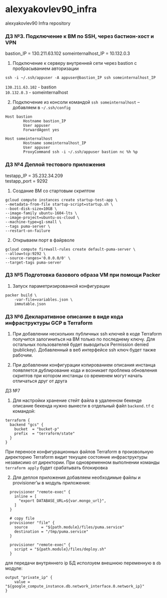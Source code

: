 # alexyakovlev90_infra
alexyakovlev90 Infra repository


### ДЗ №3. Подключение к ВМ по SSH, через бастион-хост и VPN

bastion_IP = 130.211.63.102
someinternalhost_IP = 10.132.0.3

1. Подключение к серверу внутренней сети через bastion с пробрасыванием авторизации
```$xslt
ssh -i ~/.ssh/appuser -A appuser@bastion_IP ssh someinternalhost_IP
```
`130.211.63.102` - bastion  
`10.132.0.3` - someinternalhost


2. Подключение из консоли командой `ssh someinternalhost` –
добавляем в `~/.ssh/config`
```$xslt
Host bastion
        Hostname bastion_IP
        User appuser
        ForwardAgent yes

Host someinternalhost
        Hostname someinternalhost_IP
        User appuser
        ProxyCommand ssh -i ~/.ssh/appuser bastion nc %h %p
```


### ДЗ №4 Деплой тестового приложения

testapp_IP = 35.232.34.209  
testapp_port = 9292

1. Создание ВМ со стартовым скриптом
```
gcloud compute instances create startup-test-app \
--metadata-from-file startup-script=startup.sh \
--boot-disk-size=10GB \
--image-family ubuntu-1604-lts \
--image-project=ubuntu-os-cloud \
--machine-type=g1-small \
--tags puma-server \
--restart-on-failure
```

2. Открываем порт в файрволе
```
gcloud compute firewall-rules create default-puma-server \
--allow=tcp:9292 \
--source-ranges='0.0.0.0/0' \
--target-tags puma-server
```

### ДЗ №5 Подготовка базового образа VM при помощи Packer

1. Запуск параметризированной конфигурации 
```
packer build \
    -var-file=variables.json \
    immutable.json
```

### ДЗ №6 Декларативное описание в виде кода инфраструктуры GCP в Terraform

1. При добавлении нескольких публичных ssh ключей в коде Terraform 
получится залогиниться на ВМ только по последнему ключу. Для остальных 
пользователей будет выводиться Permission denied (publickey). Добавленный 
в веб интерфейсе ssh ключ будет также рабочим.

2. При добавлении конфигурации копированием описания инстанца появляется 
дублирование кода и возникает проблема обновления скриптов при котором 
инстанцы со временем могут начать отличаться друг от друга

ДЗ №7 

1. Для настройки хранение стейт файла в удаленном бекенде описание бекенда 
нужно вынести в отдельный файл `backend.tf` с командой:
```
terraform {
  backend "gcs" {
    bucket  = "bucket-p"
    prefix  = "terraform/state"
  }
}
```
При переносе конфигурационных файлов Terraform в произвольную директорию 
Terraform видит текущее состояние инфраструктуры независимо от директории. 
При одновременном выполнении команды `terraform apply` будет срабатывать блокировка
    
2. Для деплоя приложения добавляем необходимые файлы и provisioner'ы 
в модуль приложения:
```
  provisioner "remote-exec" {
    inline = [
      "export DATABASE_URL=${var.mongo_url}",
    ]
  }

  # copy file
  provisioner "file" {
    source      = "${path.module}/files/puma.service"
    destination = "/tmp/puma.service"
  }
    
  provisioner "remote-exec" {
    script = "${path.module}/files/deploy.sh"
  }
```
для передачи внутряннего ip БД исползуем внешнюю переменную в `db` модуле:  
```
output "private_ip" {
    value = "${google_compute_instance.db.network_interface.0.network_ip}"
}
```
    





